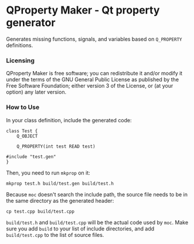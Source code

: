 QProperty Maker - Qt property generator
================================

Generates missing functions, signals, and variables based on `Q_PROPERTY` definitions.

### Licensing ###

QProperty Maker is free software; you can redistribute it and/or modify it under the terms of the GNU General Public License as published by the Free Software Foundation; either version 3 of the License, or (at your option) any later version.

### How to Use ###

In your class definition, include the generated code:

    class Test {
        Q_OBJECT

        Q_PROPERTY(int test READ test)
    
    #include "test.gen"
    }

Then, you need to run `mkprop` on it:

    mkprop test.h build/test.gen build/test.h

Because `moc` doesn't search the include path, the source file needs to be in the same directory as the generated header:

    cp test.cpp build/test.cpp
    
`build/test.h` and `build/test.cpp` will be the actual code used by `moc`. Make sure you add `build` to your list of include directories, and add `build/test.cpp` to the list of source files.
